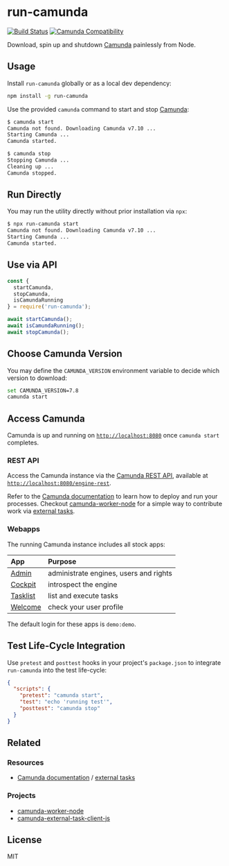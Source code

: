 # run-camunda

[![Build Status](https://travis-ci.org/nikku/run-camunda.svg?branch=master)](https://travis-ci.org/nikku/run-camunda)
[![Camunda Compatibility](https://img.shields.io/badge/Camunda-7.8%20%7C%207.10-blue.svg)](#choose-camunda-version)

Download, spin up and shutdown [Camunda](https://camunda.org/) painlessly from Node.


## Usage

Install `run-camunda` globally or as a local dev dependency:

```sh
npm install -g run-camunda
```

Use the provided `camunda` command to start and stop [Camunda](https://camunda.org/):

```sh
$ camunda start
Camunda not found. Downloading Camunda v7.10 ...
Starting Camunda ...
Camunda started.

$ camunda stop
Stopping Camunda ...
Cleaning up ...
Camunda stopped.
```


## Run Directly

You may run the utility directly without prior installation via `npx`:

```sh
$ npx run-camunda start
Camunda not found. Downloading Camunda v7.10 ...
Starting Camunda ...
Camunda started.
```


## Use via API

```javascript
const {
  startCamunda,
  stopCamunda,
  isCamundaRunning
} = require('run-camunda');

await startCamunda();
await isCamundaRunning();
await stopCamunda();
```


## Choose Camunda Version

You may define the `CAMUNDA_VERSION` environment variable to decide which version to download:

```sh
set CAMUNDA_VERSION=7.8
camunda start
```


## Access Camunda

Camunda is up and running on [`http://localhost:8080`](http://localhost:8080) once `camunda start` completes.

### REST API

Access the Camunda instance via the [Camunda REST API](https://docs.camunda.org/manual/latest/reference/rest/overview/distro-use/), available at [`http://localhost:8080/engine-rest`](http://localhost:8080/engine-rest).

Refer to the [Camunda documentation](https://docs.camunda.org/manual/latest/reference/rest/) to learn how to deploy and run your processes. Checkout [camunda-worker-node](https://github.com/nikku/camunda-worker-node) for a simple way to contribute work via [external tasks](https://docs.camunda.org/manual/latest/user-guide/process-engine/external-tasks/).


### Webapps

The running Camunda instance includes all stock apps:

| App | Purpose |
| :--- | :--- |
| [Admin](http://localhost:8080/camunda/app/admin/) | administrate engines, users and rights |
| [Cockpit](http://localhost:8080/camunda/app/cockpit/) | introspect the engine |
| [Tasklist](http://localhost:8080/camunda/app/tasklist/) | list and execute tasks |
| [Welcome](http://localhost:8080/camunda/app/welcome/) | check your user profile |

The default login for these apps is `demo:demo`.


## Test Life-Cycle Integration

Use `pretest` and `posttest` hooks in your project's `package.json` to integrate `run-camunda` into the test life-cycle:

```json
{
  "scripts": {
    "pretest": "camunda start",
    "test": "echo 'running test'",
    "posttest": "camunda stop"
  }
}
```


## Related

### Resources

* [Camunda documentation](https://docs.camunda.org/manual/latest/) / [external tasks](https://docs.camunda.org/manual/latest/user-guide/process-engine/external-tasks/)

### Projects

* [camunda-worker-node](https://github.com/nikku/camunda-worker-node)
* [camunda-external-task-client-js](https://github.com/camunda/camunda-external-task-client-js)


## License

MIT
